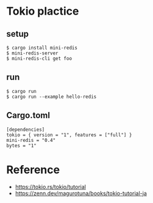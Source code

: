 # Tokio plactice


## setup

```
$ cargo install mini-redis
$ mini-redis-server
$ mini-redis-cli get foo
```

## run

```
$ cargo run
$ cargo run --example hello-redis
```

## Cargo.toml

```
[dependencies]
tokio = { version = "1", features = ["full"] }
mini-redis = "0.4"
bytes = "1"
```

# Reference

* https://tokio.rs/tokio/tutorial
* https://zenn.dev/magurotuna/books/tokio-tutorial-ja


